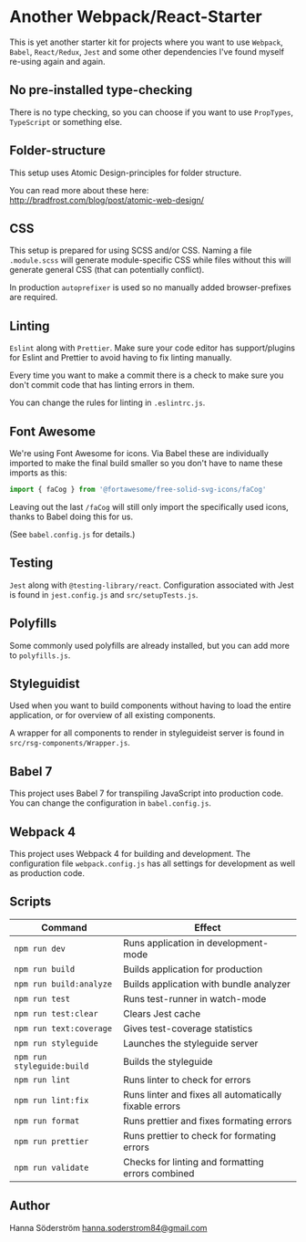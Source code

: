 # Another Webpack/React-Starter

This is yet another starter kit for projects where you want to use `Webpack`, `Babel`, `React/Redux`, `Jest` and some other dependencies I've found myself re-using again and again.

## No pre-installed type-checking

There is no type checking, so you can choose if you want to use `PropTypes`, `TypeScript` or something else.

## Folder-structure

This setup uses Atomic Design-principles for folder structure. 

You can read more about these here: http://bradfrost.com/blog/post/atomic-web-design/

## CSS

This setup is prepared for using SCSS and/or CSS. Naming a file `.module.scss` will generate module-specific CSS while files without this will generate general CSS (that can potentially conflict).

In production `autoprefixer` is used so no manually added browser-prefixes are required.

## Linting

`Eslint` along with `Prettier`. Make sure your code editor has support/plugins for Eslint and Prettier to avoid having to fix linting manually.

Every time you want to make a commit there is a check to make sure you don't commit code that has linting errors in them.

You can change the rules for linting in `.eslintrc.js`.

## Font Awesome

We're using Font Awesome for icons. Via Babel these are individually imported to make the final build smaller so you don't have to name these imports as this: 
```javascript
import { faCog } from '@fortawesome/free-solid-svg-icons/faCog'
``` 

Leaving out the last `/faCog` will still only import the specifically used icons, thanks to Babel doing this for us. 

(See `babel.config.js` for details.)


## Testing

`Jest` along with `@testing-library/react`. Configuration associated with Jest is found in `jest.config.js` and `src/setupTests.js`.

## Polyfills

Some commonly used polyfills are already installed, but you can add more to `polyfills.js`.

## Styleguidist

Used when you want to build components without having to load the entire application, or for overview of all existing components.

A wrapper for all components to render in styleguideist server is found in `src/rsg-components/Wrapper.js`.

## Babel 7

This project uses Babel 7 for transpiling JavaScript into production code. You can change the configuration in `babel.config.js`.

## Webpack 4

This project uses Webpack 4 for building and development. The configuration file `webpack.config.js` has all settings for development as well as production code.

## Scripts

| Command         | Effect          |
|-----------------|-----------------|
| `npm run dev` | Runs application in development-mode |
| `npm run build` | Builds application for production |
| `npm run build:analyze` | Builds application with bundle analyzer |
| `npm run test` | Runs test-runner in watch-mode |
| `npm run test:clear` | Clears Jest cache |
| `npm run text:coverage` | Gives test-coverage statistics |
| `npm run styleguide` | Launches the styleguide server |
| `npm run styleguide:build` | Builds the styleguide |
| `npm run lint` | Runs linter to check for errors |
| `npm run lint:fix` | Runs linter and fixes all automatically fixable errors |
| `npm run format` | Runs prettier and fixes formating errors |
| `npm run prettier` | Runs prettier to check for formating errors |
| `npm run validate` | Checks for linting and formatting errors combined |

## Author

Hanna Söderström
<hanna.soderstrom84@gmail.com>
